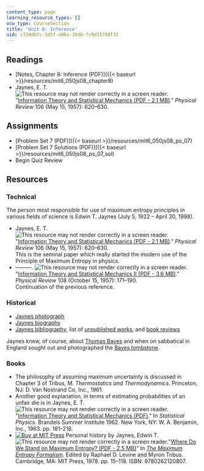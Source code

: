 ```yaml
---
content_type: page
learning_resource_types: []
ocw_type: CourseSection
title: 'Unit 8: Inference'
uid: c334d67c-3d5f-a06a-3bd8-fc9d31760f32
---
```


Readings
--------

*   [Notes, Chapter 8: Inference (PDF)]({{< baseurl >}}/resources/mit6_050js08_chapter8)
*   Jaynes, E. T. ![This resource may not render correctly in a screen reader.](/images/inacessible.gif)"[Information Theory and Statistical Mechanics (PDF - 2.1 MB)](https://bayes.wustl.edu/etj/articles/theory.1.pdf)." _Physical Review_ 106 (May 15, 1957): 620–630.

Assignments
-----------

*   [Problem Set 7 (PDF)]({{< baseurl >}}/resources/mit6_050js08_ps_07)
*   [Problem Set 7 Solutions (PDF)]({{< baseurl >}}/resources/mit6_050js08_ps_07_sol)
*   Begin Quiz Review

Resources
---------

### Technical

The person most responsible for use of maximum entropy principles in various fields of science is Edwin T. Jaynes (July 5, 1922 – April 30, 1998).

*   Jaynes, E. T. ![This resource may not render correctly in a screen reader.](/images/inacessible.gif)"[Information Theory and Statistical Mechanics (PDF - 2.1 MB)](http://bayes.wustl.edu/etj/articles/theory.1.pdf)." _Physical Review_ 106 (May 15, 1957): 620–630.  
    This is the seminal paper which really started the modern use of the Principle of Maximum Entropy in physics.
*   ———. ![This resource may not render correctly in a screen reader.](/images/inacessible.gif)"[Information Theory and Statistical Mechanics II (PDF - 3.6 MB)](http://bayes.wustl.edu/etj/articles/theory.2.pdf)." _Physical Review_ 108 (October 15, 1957): 171–190.  
    Continuation of the previous reference.

### Historical

*   [Jaynes photograph](http://bayes.wustl.edu/etj/phys.photo.html)
*   [Jaynes biography](http://bayes.wustl.edu/etj/etj.html)
*   [Jaynes bibliography](http://bayes.wustl.edu/etj/node1.html), list of [unpublished works](http://bayes.wustl.edu/etj/node2.html), and [book reviews](http://bayes.wustl.edu/etj/node3.html)

Jaynes knew, of course, about [Thomas Bayes](http://www-groups.dcs.st-andrews.ac.uk/%7Ehistory/Biographies/Bayes.html) and when on sabbatical in England sought out and photographed the [Bayes tombstone](http://bayes.wustl.edu/etj/bayes.html).

### Books

*   The philosophy of assuming maximum uncertainty is discussed in Chapter 3 of Tribus, M. _Thermostatics and Thermodynamics_. Princeton, NJ: D. Van Nostrand Co, Inc., 1961.
*   Another good explanation, in terms of estimating probabilities of an unfair die is in Jaynes, E. T. ![This resource may not render correctly in a screen reader.](/images/inacessible.gif)"[Information Theory and Statistical Mechanics (PDF)](http://bayes.wustl.edu/etj/articles/brandeis.pdf)." In _Statistical Physics_. Brandeis Summer Institute 1962. New York, NY: W. A. Benjamin, Inc., 1963. pp. 181–218.
*   [![Buy at MIT Press](/images/mp_logo.gif)](https://mitpress.mit.edu/9780262120807) Personal history by Jaynes, Edwin T. ![This resource may not render correctly in a screen reader.](/images/inacessible.gif)"[Where Do We Stand on Maximum Entropy? (PDF - 2.5 MB)](http://bayes.wustl.edu/etj/articles/stand.on.entropy.pdf)" In [_The Maximum Entropy Formalism_](https://mitpress.mit.edu/9780262120807). Edited by Raphael D. Levine and Myron Tribus. Cambridge, MA: MIT Press, 1978. pp. 15–118. ISBN: 9780262120807.